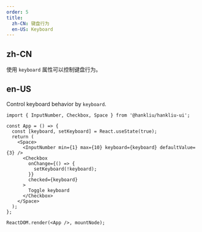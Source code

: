 ```yaml
---
order: 5
title:
  zh-CN: 键盘行为
  en-US: Keyboard
---
```


## zh-CN

使用 `keyboard` 属性可以控制键盘行为。

## en-US

Control keyboard behavior by `keyboard`.

```tsx
import { InputNumber, Checkbox, Space } from '@hankliu/hankliu-ui';

const App = () => {
  const [keyboard, setKeyboard] = React.useState(true);
  return (
    <Space>
      <InputNumber min={1} max={10} keyboard={keyboard} defaultValue={3} />
      <Checkbox
        onChange={() => {
          setKeyboard(!keyboard);
        }}
        checked={keyboard}
      >
        Toggle keyboard
      </Checkbox>
    </Space>
  );
};

ReactDOM.render(<App />, mountNode);
```
